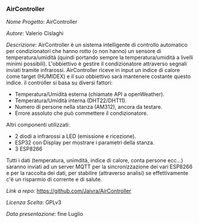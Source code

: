 ### AirController

*Nome Progetto*: AirController

*Autore*: Valerio Cislaghi

*Descrizione*: AirController è un sistema intelligente di controllo automatico per condizionatori che hanno rotto (o non hanno) un sensore di temperatura/umidità (quindi portando sempre la temperatura/umidità a livelli minimi possibili).
L'obbiettivo è gestire il condizionatore attraverso segnali inviati tramite infrarossi.
AirController riceve in input un indice di calore come target (HUMIDEX) e il suo obbiettivo sarà mantenere costante questo indice.
il controller si basa su diversi fattori:
- Temperatura/Umidità esterna (chiamate API a openWeather).
- Temperatura/Umidità interna (DHT22/DHT11).
- Numero di persone nella stanza (AM312), ancora da testare.
- Errore assoluto che può commettere il condizionatore.

Altri componenti utilizzati:
- 2 diodi a infrarossi a LED (emissione e ricezione).
- ESP32 con Display per mostrare i parametri della stanza.
- 3 ESP8266

Tutti i dati (temperatura, unimdità, indice di calore, conta persone ecc...) saranno inviati ad un server MQTT per la sincronizzazione dei vari ESP8266 e per la raccolta dei dati, per stabilire (attraverso analisi) se effettivamente c'è un risparmio di corrente e di salute.

*Link a repo*: https://github.com/Jaivra/AirController

*Licenza Scelta*: GPLv3

*Data presentazione*: fine Luglio

